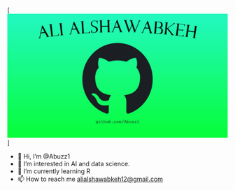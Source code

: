 [![Ali GitHub Banner](Ali.jpg)]

- 👋 Hi, I’m @Abuzz1
- 👀 I’m interested in AI and data science.
- 🌱 I’m currently learning R
- 📫 How to reach me alialshawabkeh12@gmail.com

<!---
Abuzz1/Abuzz1 is a ✨ special ✨ repository because its `README.md` (this file) appears on your GitHub profile.
You can click the Preview link to take a look at your changes.
--->
